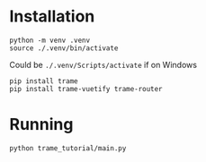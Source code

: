 # Installation
```
python -m venv .venv
source ./.venv/bin/activate 
```
Could be `./.venv/Scripts/activate` if on Windows

```
pip install trame                   
pip install trame-vuetify trame-router
```

# Running
`python trame_tutorial/main.py`